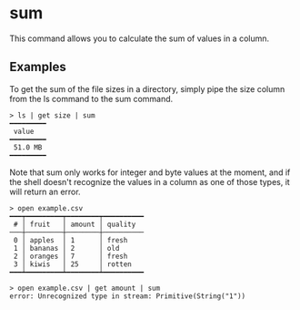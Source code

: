 # sum

This command allows you to calculate the sum of values in a column. 

## Examples

To get the sum of the file sizes in a directory, simply pipe the size column from the ls command to the sum command.

```shell
> ls | get size | sum
━━━━━━━━━
 value
━━━━━━━━━
 51.0 MB
━━━━━━━━━
```

Note that sum only works for integer and byte values at the moment, and if the shell doesn't recognize the values in a column as one of those types, it will return an error.

```shell
> open example.csv
━━━┯━━━━━━━━━┯━━━━━━━━┯━━━━━━━━━━
 # │ fruit   │ amount │ quality
───┼─────────┼────────┼──────────
 0 │ apples  │ 1      │ fresh
 1 │ bananas │ 2      │ old
 2 │ oranges │ 7      │ fresh
 3 │ kiwis   │ 25     │ rotten
━━━┷━━━━━━━━━┷━━━━━━━━┷━━━━━━━━━━
```

```shell
> open example.csv | get amount | sum
error: Unrecognized type in stream: Primitive(String("1"))
```

